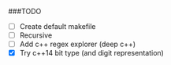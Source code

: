 ###TODO
- [ ] Create default makefile
- [ ] Recursive
- [ ] Add c++ regex explorer (deep c++)
- [x] Try c++14 bit type (and digit representation)
